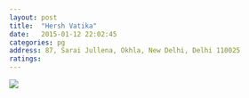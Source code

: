 ```yaml
---
layout: post
title:  "Hersh Vatika"
date:   2015-01-12 22:02:45
categories: pg
address: 87, Sarai Jullena, Okhla, New Delhi, Delhi 110025
ratings:
---
```


<!-- <img src="https://maps.googleapis.com/maps/api/staticmap?center=28.5604385,77.276923&zoom=15&size=640x300&scale=2&maptype=roadmap&markers=%7Ccolor:red%7Clabel:H%7C28.559581,77.27261&markers=size:mid|color:green%7Clabel:FET%7C28.5606083,77.2790183&markers=size:mid|color:green%7Clabel:FET%7C28.561075, 77.280960&path=color:0x0000ff|weight:3|28.559407, 77.272989|28.559331, 77.273268|28.558917, 77.273418|28.558917, 77.273418|28.559633, 77.275006|28.559916, 77.275521|28.560312, 77.276122|28.560952, 77.277967|28.561028, 77.279555|28.561075, 77.280960"> -->

<a href="https://www.google.co.in/maps/place/Hersh+Vatika/@28.559581,77.27261,17z/data=!3m1!4b1!4m2!3m1!1s0x390ce3932eaaaaab:0x514e147a6e6241f9?hl=en">
    <img src="https://maps.googleapis.com/maps/api/staticmap?visible=Jamia+Millia+Islamia&size=640x300&scale=2&maptype=roadmap&markers=%7Ccolor:red%7Clabel:H%7C28.559581,77.27261&markers=size:mid|color:green%7Clabel:FET%7C28.5606083,77.2790183&markers=size:mid|color:green%7Clabel:FET%7C28.561075,77.280960&path=color:0x0000ff|weight:3|28.559407,77.272989|28.559331,77.273268|28.558917,77.273418|28.558917,77.273418|28.559633,77.275006|28.559916,77.275521|28.560312,77.276122|28.560952,77.277967|28.561028,77.279555|28.561075,77.280960">
</a>